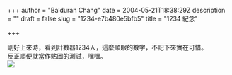 +++
author = "Balduran Chang"
date = 2004-05-21T18:38:29Z
description = ""
draft = false
slug = "1234-e7b480e5bfb5"
title = "1234 紀念"

+++


剛好上來時，看到計數器1234人，這麼順眼的數字，不記下來實在可惜。  
 反正順便就當作貼圖的測試，嘿嘿。  
![](http://oui-design.netfirms.com/gallery/nfpicturepro//albums/userpics/10004/%E6%8A%93%E5%9C%96.jpg)

